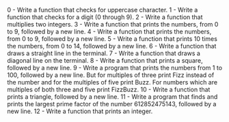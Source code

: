 0 - Write a function that checks for uppercase character.
1 - Write a function that checks for a digit (0 through 9).
2 - Write a function that multiplies two integers.
3 - Write a function that prints the numbers, from 0 to 9, followed by a new line.
4 - Write a function that prints the numbers, from 0 to 9, followed by a new line.
5 - Write a function that prints 10 times the numbers, from 0 to 14, followed by a new line.
6 - Write a function that draws a straight line in the terminal.
7 - Write a function that draws a diagonal line on the terminal.
8 - Write a function that prints a square, followed by a new line.
9 - Write a program that prints the numbers from 1 to 100, followed by a new line. But for multiples of three print Fizz instead of the number and for the multiples of five print Buzz. For numbers which are multiples of both three and five print FizzBuzz.
10 - Write a function that prints a triangle, followed by a new line.
11 - Write a program that finds and prints the largest prime factor of the number 612852475143, followed by a new line.
12 - Write a function that prints an integer.
